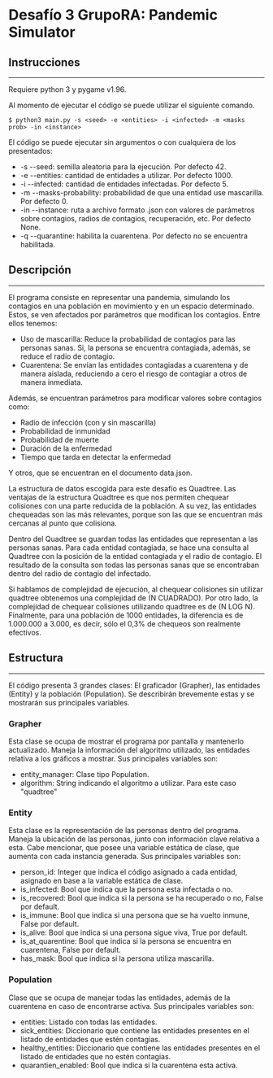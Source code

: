# Desafío 3 GrupoRA: Pandemic Simulator 
## Instrucciones 
---
Requiere python 3 y pygame v1.96.

Al momento de ejecutar el código se puede utilizar el siguiente comando.

    $ python3 main.py -s <seed> -e <entities> -i <infected> -m <masks prob> -in <instance>

El código se puede ejecutar sin argumentos o con cualquiera de los presentados:
- -s --seed: semilla aleatoria para la ejecución. Por defecto 42.
- -e --entities: cantidad de entidades a utilizar. Por defecto 1000.
- -i --infected: cantidad de entidades infectadas. Por defecto 5.
- -m --masks-probability: probabilidad de que una entidad use mascarilla. Por defecto 0.
- -in --instance: ruta a archivo formato .json con valores de parámetros sobre contagios, radios de contagios, recuperación, etc. Por defecto None.
- -q --quarantine: habilita la cuarentena. Por defecto no se encuentra habilitada. 



## Descripción 
---

El programa consiste en representar una pandemia, simulando los contagios en una población en movimiento y en un espacio determinado. Estos, se ven afectados por parámetros que modifican los contagios. Entre ellos tenemos:
- Uso de mascarilla: Reduce la probabilidad de contagios para las personas sanas. Si, la persona se encuentra contagiada, además, se reduce el radio de contagio. 
- Cuarentena: Se envían las entidades contagiadas a cuarentena y de manera aislada, reduciendo a cero el riesgo de contagiar a otros de manera inmediata. 

Además, se encuentran parámetros para modificar valores sobre contagios como:
- Radio de infección (con y sin mascarilla)
- Probabilidad de inmunidad
- Probabilidad de muerte
- Duración de la enfermedad
- Tiempo que tarda en detectar la enfermedad

Y otros, que se encuentran en el documento data.json.

La estructura de datos escogida para este desafío es Quadtree. Las ventajas de la estructura Quadtree es que nos permiten chequear colisiones con una parte reducida de la población. A su vez, las entidades chequeadas son las más relevantes, porque son las que se encuentran más cercanas al punto que colisiona.

Dentro del Quadtree se guardan todas las entidades que representan a las personas sanas. Para cada entidad contagiada, se hace una consulta al Quadtree con la posición de la entidad contagiada y el radio de contagio. El resultado de la consulta son todas las personas sanas que se encontraban dentro del radio de contagio del infectado.

Si hablamos de complejidad de ejecución, al chequear colisiones sin utilizar quadtree obtenemos una complejidad de (N CUADRADO). Por otro lado, la complejidad de chequear colisiones utilizando quadtree es de (N LOG N). Finalmente, para una población de 1000 entidades, la diferencia es de 1.000.000 a 3.000, es decir, sólo el 0,3% de chequeos son realmente efectivos.

## Estructura 
---

El código presenta 3 grandes clases: El graficador (Grapher), las entidades (Entity) y la población (Population). Se describirán brevemente estas y se mostrarán sus principales variables.

### Grapher
Esta clase se ocupa de mostrar el programa por pantalla y mantenerlo actualizado. 
Maneja la información del algoritmo utilizado, las entidades relativa a los gráficos a mostrar. Sus principales variables son:
- entity_manager: Clase tipo Population.
- algorithm: String indicando el algoritmo a utilizar. Para este caso "quadtree"

### Entity 
Esta clase es la representación de las personas dentro del programa. 
Maneja la ubicación de las personas, junto con información clave relativa a esta. Cabe mencionar, que posee una variable estática de clase, que aumenta con cada instancia generada. Sus principales variables son: 
- person_id: Integer que indica el código asignado a cada entidad, asignado en base a la variable estática de clase. 
- is_infected: Bool que indica que la persona esta infectada o no. 
- is_recovered: Bool que indica si la persona se ha recuperado o no, False por default.
- is_immune: Bool que indica si una persona que se ha vuelto inmune, False por default. 
- is_alive: Bool que indica si una persona sigue viva, True por default.
- is_at_quarentine: Bool que indica si la persona se encuentra en cuarentena, False por default.
- has_mask: Bool que indica si la persona utiliza mascarilla.

### Population
Clase que se ocupa de manejar todas las entidades, además de la cuarentena en caso de encontrarse activa. Sus principales variables son: 
- entities: Listado con todas las entidades.
- sick_entities: Diccionario que contiene las entidades presentes en el listado de entidades que estén contagias.
- healthy_entities: Diccionario que contiene las entidades presentes en el listado de entidades que no estén contagias. 
- quarantien_enabled: Bool que indica si la cuarentena esta activa. 

